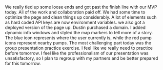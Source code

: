 We really tied up some loose ends and got past the finish line with our MVP today. All of the work and collaboration paid off. We had some time to optimize the page and clean things up considerably. A lot of elements such as hard coded API keys are now environment variables. we also got a deployed version of the page up. Dustin purchased a domain. I added dynamic info windows and styled the map markers to tell more of a story. The blue icon represents where the user currently is, while the red pump icons represent nearby pumps. The most challenging part today was the group presentation practice exercise. I feel like we really need to practice before tomorrow. I feel like the professionalism of our presentation was unsatisfactory, so I plan to regroup with my partners and be better prepared for this tomorrow.
